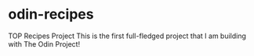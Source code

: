 # odin-recipes
TOP Recipes Project
	This is the first full-fledged project that I am building with The Odin Project!
